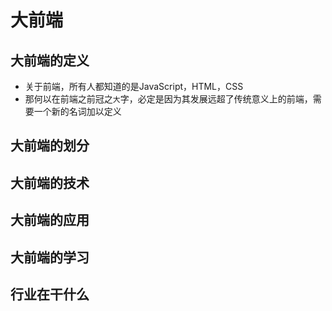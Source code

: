 # 大前端

## 大前端的定义
- 关于前端，所有人都知道的是JavaScript，HTML，CSS
- 那何以在前端之前冠之`大`字，必定是因为其发展远超了传统意义上的前端，需要一个新的名词加以定义

## 大前端的划分

## 大前端的技术

## 大前端的应用

## 大前端的学习

## 行业在干什么
